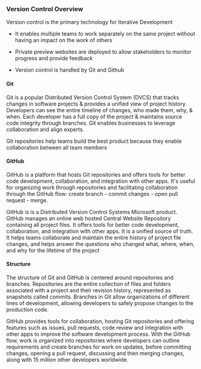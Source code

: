 
### Version Control Overview

Version control is the primary technology for Iterative Development

- It enables multiple teams to work separately on the same project without having an impact on the work of others
  
- Private preview websites are deployed to allow stakeholders to monitor progress and provide feedback

- Version control is handled by Git and Github
  
#### Git

Git is a popular Distributed Version Control System (DVCS) that tracks changes in software projects & provides a unified view of project history. Developers can see the entire timeline of changes, who made them, why, & when. Each developer has a full copy of the project & maintains source code integrity through branches. Git enables businesses to leverage collaboration and align experts. 

Git repositories help teams build the best product because they enable collaboration between all team members 


#### GitHub

GitHub is a platform that hosts Git repositories and offers tools for better code development, collaboration, and integration with other apps. It's useful for organizing work through repositories and facilitating collaboration through the GitHub flow: create branch - commit changes - open pull request - merge.

GitHub is is a Distributed Version Control Systems Microsoft product. GitHub manages an online web hosted Central Website Repository containing all project files. It offers tools for better code development, collaboration, and integration with other apps. It is a unified source of truth. It helps teams collaborate and maintain the entire history of project file changes, and helps answer the questions who changed what, where, when, and why for the lifetime of the project



#### Structure

The structure of Git and GitHub is centered around repositories and branches. Repositories are the entire collection of files and folders associated with a project and their revision history, represented as snapshots called commits. Branches in Git allow organizations of different lines of development, allowing developers to safely propose changes to the production code.

GitHub provides tools for collaboration, hosting Git repositories and offering features such as issues, pull requests, code review and integration with other apps to improve the software development process. With the GitHub flow, work is organized into repositories where developers can outline requirements and create branches for work on updates, before committing changes, opening a pull request, discussing and then merging changes, along with 15 million other developers worldwide.

